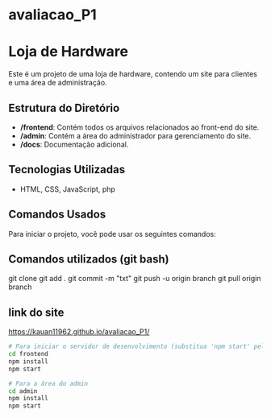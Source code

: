 # avaliacao_P1

# Loja de Hardware

Este é um projeto de uma loja de hardware, contendo um site para clientes e uma área de administração.

## Estrutura do Diretório

- **/frontend**: Contém todos os arquivos relacionados ao front-end do site.
- **/admin**: Contém a área do administrador para gerenciamento do site.
- **/docs**: Documentação adicional.

## Tecnologias Utilizadas

- HTML, CSS, JavaScript, php

## Comandos Usados

Para iniciar o projeto, você pode usar os seguintes comandos:

## Comandos utilizados (git bash)

git clone 
git add .
git commit -m "txt"
git push -u origin branch
git pull origin branch

## link do site
https://kauan11962.github.io/avaliacao_P1/

```bash
# Para iniciar o servidor de desenvolvimento (substitua 'npm start' pelo comando apropriado)
cd frontend
npm install
npm start

# Para a área do admin
cd admin
npm install
npm start
